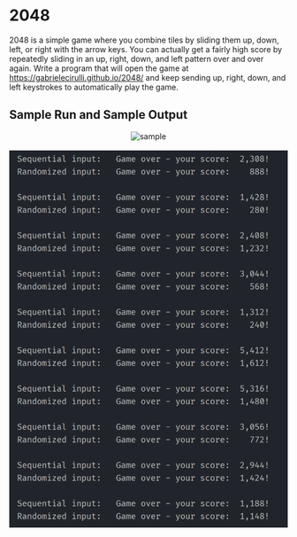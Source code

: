 # 2048

2048 is a simple game where you combine tiles by sliding them up, down, left, or right with the arrow keys. You can actually get a fairly high score by repeatedly sliding in an up, right, down, and left pattern over and over again. Write a program that will open the game at https://gabrielecirulli.github.io/2048/ and keep sending up, right, down, and left keystrokes to automatically play the game.

## Sample Run and Sample Output
<p align=center>
  <img src=./sample_run.gif alt=sample console output>
  <br><br>
  <img src=./sample_output.png alt=sample console output>
</p>